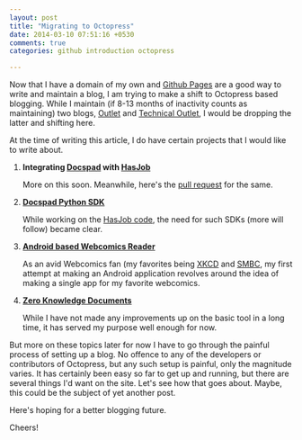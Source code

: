 ```yaml
---
layout: post
title: "Migrating to Octopress"
date: 2014-03-10 07:51:16 +0530
comments: true
categories: github introduction octopress

---
```


Now that I have a domain of my own and [Github Pages](http://pages.github.com/)
are a good way to write and maintain a blog, I am trying to make a shift to
Octopress based blogging. While I maintain (if 8-13 months of inactivity counts
as maintaining) two blogs, [Outlet](http://blog.rajatkhanduja.com) and 
[Technical Outlet](http://techblog.rajatkhanduja.com), I would be dropping the 
latter and shifting here. 

At the time of writing this article, I do have certain projects that I would
like to write about. 

1. **Integrating [Docspad](http://docspad.com) with [HasJob](http://hasjob.co)** 

    More on this soon. Meanwhile, here's the 
    [pull request](https://github.com/hasgeek/hasjob/pull/81) for the same.

2. **[Docspad Python SDK](https://github.com/Bookpad/docspad-sdk-python)** 

    While working on the [HasJob code](https://github.com/hasgeek/hasjob), the
    need for such SDKs (more will follow) became clear. 

3. **[Android based Webcomics Reader](https://github.com/rajatkhanduja/WebComics)** 

    As an avid Webcomics fan (my favorites being [XKCD](www.xkcd.com) and
    [SMBC](www.smbc-comics.com), my first attempt at making an Android
    application revolves around the idea of making a single app for my favorite
    webcomics.  

4. **[Zero Knowledge Documents](https://github.com/rajatkhanduja/ZeroKnowledgeDocuments/)**

    While I have not made any improvements up on the basic tool in a long time,
    it has served my purpose well enough for now. 

But more on these topics later for now I have to go through the painful process
of setting up a blog. No offence to any of the developers or contributors of 
Octopress, but any such setup is painful, only the magnitude varies. It has
certainly been easy so far to get up and running, but there are several things
I'd want on the site. Let's see how that goes about. Maybe, this could be the
subject of yet another post. 

Here's hoping for a better blogging future. 

Cheers!
